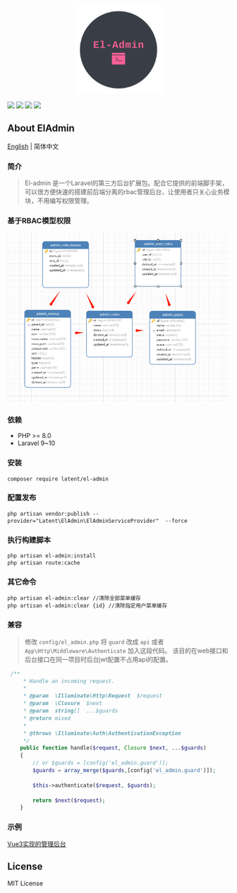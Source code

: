 <p align="center">
  <img width="200" src="./docs/logo.png">
</p>

<p align="center">

<a href="https://packagist.org/packages/pl1998/el-admin"><img src="https://img.shields.io/badge/php-v8.0+-blue" /></a>
<a href="https://packagist.org/packages/pl1998/el-admin"><img src="https://github.styleci.io/repos/707259849/shield?branch=master"/></a>
<img src="https://img.shields.io/badge/license-MIT-green" />
<img src="https://img.shields.io/github/repo-size/pl1998/el-admin">
</p>

## About ElAdmin

[English](./README.md) | 简体中文

### 简介

> El-admin 是一个Laravel的第三方后台扩展包。配合它提供的前端脚手架，可以很方便快速的搭建前后端分离的rbac管理后台，让使用者只关心业务模块，不用编写权限管理。


### 基于RBAC模型权限

![](docs/database.png)


### 依赖
* PHP  >= 8.0
* Laravel 9~10

### 安装

```shell
composer require latent/el-admin
```

###  配置发布
```shell
php artisan vendor:publish --provider="Latent\ElAdmin\ElAdminServiceProvider"  --force
```

### 执行构建脚本
```shell
php artisan el-admin:install
php artisan route:cache
```

### 其它命令
```shell
php artisan el-admin:clear //清除全部菜单缓存
php artisan el-admin:clear {id} //清除指定用户菜单缓存
```

### 兼容
> 修改 `config/el_admin.php` 将 `guard` 改成 `api`
> 或者 `App\Http\Middleware\Authenticate` 加入这段代码。
> 该目的在web接口和后台接口在同一项目时后台jwt配置不占用api的配置。
```php
 /**
     * Handle an incoming request.
     *
     * @param  \Illuminate\Http\Request  $request
     * @param  \Closure  $next
     * @param  string[]  ...$guards
     * @return mixed
     *
     * @throws \Illuminate\Auth\AuthenticationException
     */
    public function handle($request, Closure $next, ...$guards)
    {
        // or $guards = [config('el_admin.guard')];
        $guards = array_merge($guards,[config('el_admin.guard')]);
      
        $this->authenticate($request, $guards);

        return $next($request);
    }
```

### 示例 

[Vue3实现的管理后台](https://github.com/pl1998/basic)

## License
MIT License
